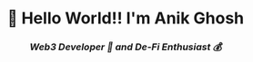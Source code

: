 <h1 align="center"> 👋 Hello World!! I'm Anik Ghosh</h1>
<h3 align="center"><em>Web3 Developer 👾 and De-Fi Enthusiast 💰</em></h3>
